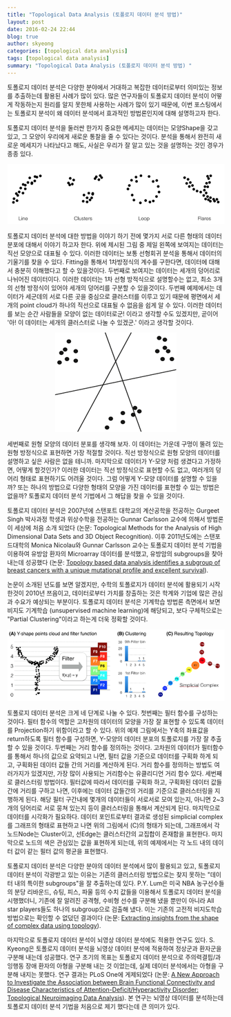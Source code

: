 ```yaml
---
title: "Topological Data Analysis (토폴로지 데이터 분석 방법)"
layout: post
date: 2016-02-24 22:44
blog: true
author: skyeong
categories: [topological data analysis]
tags: [topological data analysis]
summary: "Topological Data Analysis (토폴로지 데이터 분석 방법) "
---
```

토폴로지 데이터 분석은 다양한 분야에서 거대하고 복잡한 데이터로부터 의미있는 정보를 추출하는데 활용된 사례가 많이 있다. 많은 연구자들이 토폴로지 데이터 분석이 어떻게 작동하는지 원리를 알지 못한체 사용하는 사례가 많이 있기 때문에, 이번 포스팅에서는 토폴로지 분석이 왜 데이터 분석에서 효과적인 방법론인지에 대해 설명하고자 한다.

토폴로지 데이터 분석을 둘러싼 한가지 중요한 메세지는 데이터는 모양Shape을 갖고 있고, 그 모양이 우리에게 새로운 통찰을 줄 수 있다는 것이다. 분석을 통해서 완전히 새로운 메세지가 나타났다고 해도, 사실은 우리가 잘 알고 있는 것을 설명하는 것인 경우가 종종 있다.


<p align="center">
  <img src="/assets/images/posts/TDA/tda_step1.png" alt="TDA"/>
</p>

토폴로지 데이터 분석에 대한 방법을 이야기 하기 전에 몇가지 서로 다른 형태의 데이터 분포에 대해서 이야기 하고자 한다. 위에 제시된 그림 중 제일 왼쪽에 보여지는 데이터는 직선 모양으로 대표될 수 있다. 이러한 데이터는 보통 선형회귀 분석을 통해서 데이터의 기울기를 찾을 수 있다. Fitting을 통해서 1차방정식의 계수를 구한다면, 데이터에 대해서 충분히 이해했다고 할 수 있을것이다. 두번째로 보여지는 데이터는 세개의 덩어리로 나뉘어진 데이터이다. 이러한 데이터는 1차 선형 방적식으로 설명할수는 없고, 최소 3개의 선형 방정식이 있어야 세개의 덩어리를 구분할 수 있을것이다. 두번째 예제에서는 데이터가 세군데의 서로 다른 곳을 중심으로 클러스터를 이루고 있기 때문에 평면에서 세개의 point cloud가 하나의 직선으로 대표될 수 없음을 쉽게 알 수 있다. 이러한 데이터를 보는 순간 사람들을 모양이 없는 데이터로군! 이라고 생각할 수도 있겠지만, 곧이어 '아! 이 데이터는 세개의 클러스터로 나눌 수 있겠군.' 이라고 생각할 것이다.  

<p align="center">
  <img src="/assets/images/posts/TDA/tda_step2.png" alt="TDA"/>
</p>

세번째로 원형 모양의 데이터 분포를 생각해 보자. 이 데이터는 가운데 구멍이 뚤려 있는 원형 방정식으로 표현하면 가장 적절할 것이다. 직선 방정식으로 원형 모양의 데이터를 설명하고 싶은 사람은 없을 테니까. 마지막으로 데이터가 Y-모양 처럼 생겼다고 가정하면, 어떻게 할것인가? 이러한 데이터는 직선 방정식으로 표현할 수도 없고, 여러개의 덩어리 형태로 표현하기도 어려울 것이다. 그럼 어떻게 Y-모양 데이터를 설명할 수 있을까? 또는 하나의 방법으로 다양한 형태의 모양을 가진 데이터를 표현할 수 있는 방법은 없을까? 토폴로지 데이터 분석 기법에서 그 해답을 찾을 수 있을 것이다.

토폴로지 데이터 분석은 2007년에 스탠포트 대학교의 계산공학을 전공하는 Gurgeet Singh 박사과정 학생과 위상수학을 전공하는 Gunnar Carlsson 교수에 의해서 방법론이 세상에 처음 소개 되었다 (논문: <a ref="http://www.ayasdi.com/wp-content/uploads/2015/02/Topological_Methods_for_the_Analysis_of_High_Dimensional_Data_Sets_and_3D_Object_Recognition.pdf" target="_blank">Topological Methods for the Analysis of High Dimensional Data Sets and 3D Object Recognition</a>). 이후 2011년도에는 스탠포드대학의 Monica Nicolau와 Gunnar Carlsson 교수는 토폴로지 데이터 분석 기법을 이용하여 유방암 환자의 Microarray 데이터를 분석했고, 유방암의 subgroups을 찾아내는데 성공했다 (논문: <a href="http://www.pnas.org/content/108/17/7265.abstract" target="_blank">Topology based data analysis identifies a subgroup of breast cancers with a unique mutational profile and excellent survival</a>).

논문이 소개된 년도를 보면 알겠지만, 수학의 토폴로지가 데이터 분석에 활용되기 시작한것이 2010년 쯔음이고, 데이터로부터 가치를 창출하는 것은 학계와 기업에 많은 관심과 수요가 예상되는 부분이다. 토폴로지 데이터 분석은 기계학습 방법론 측면에서 보면 비지도 기계학습 (unsupervised machine learning)에 해당되고, 보다 구체적으로는 "Partial Clustering"이라고 하는게 더욱 정확할 것이다.

<p align="center">
  <img src="/assets/images/posts/TDA/tda_step3.png" alt="TDA"/>
</p>

토폴로지 데이터 분석은 크게 네 단계로 나눌 수 있다. 첫번째는 필터 함수를 구성하는 것이다. 필터 함수의 역할은 고차원의 데이터의 모양을 가장 잘 표현할 수 있도록 데이터를 Projection하기 위함이라고 할 수 있다. 위의 예제 그림에서는 Y축의 좌표값을 return하도록 필터 함수를 구성하면, Y-모양의 데이터 분포의 토폴로지를 가장 잘 추출할 수 있을 것이다. 두번째는 거리 함수를 정의하는 것이다. 고차원의 데이터가 필터함수를 통해서 하나의 값으로 요약되고 나면, 필터 값을 기준으로 데이터를 구획화 하게 되고, 구획화된 데이터 값들 간의 거리를 계산하게 된다. 거리 함수를 정의하는 방법도 여러가지가 있겠지만, 가장 많이 사용되는 거리함수는 유클리디언 거리 함수 있다. 세번째로 클러스터링 방법이다. 필터값에 따라서 데이터를 구획화 하고, 구획화된 데이터 값들 간에 거리를 구하고 나면, 이후에는 데이터 값들간의 거리를 기준으로 클러스터링을 지행하게 된다. 해당 필터 구간내에 몇개의 데이터들이 서로서로 모여 있는지, 아니면 2~3개의 덩어리로 서로 뭉쳐 있는지 등이 클러스터링을 통해서 계산되게 된다. 마지막으로 데이터를 시각화가 필요하다. 데이터 포인트로부터 결과로 생성된 simplicial complex를 그래프의 형태로 표현하고 나면 위의 그림에서 (C)의 형태가 되는데, 그래프에서 각 노드Node는 Cluster이고, 선Edge는 클러스터간의 교집합이 존재함을 표현한다. 마지막으로 노드의 색은 관심있는 값을 표현하게 되는데, 위의 예제에서는 각 노드 내의 데이터 값이 같는 필터 값의 평균을 표현했다. 


토폴로지 데이터 분석은 다양한 분야의 데이터 분석에서 많이 활용되고 있고, 토폴로지 데이터 분석이 각광받고 있는 이유는 기존의 클러스터링 방법으로는 찾지 못하는 "데이터 내의 특이한 subgroups"을 잘 추출하는데 있다. P.Y. Lum은 미국 NBA 농구선수들의 분당 리바운드, 슈팅, 피스, 파울 등의 수치 값들을 이용해서 토폴로지 데이터 분석을 시행했더니, 기존에 잘 알려진 공격형, 수비형 선수를 구분해 냈을 뿐만이 아니라 All star players들도 하나의 subgroup으로 검출해 냈다. 이는 기존의 고전적 비지도학습 방법으로는 확인할 수 없덨던 결과이다 (논문: <a href="http://www.nature.com/articles/srep01236" target="_blank">Extracting insights from the shape of complex data using topology</a>).

마지막으로 토폴로지 데이터 분석이 뇌영상 데이터 분석에도 적용한 연구도 있다. S. Kyeong은 토폴로지 데이터 분석을 뇌영상 데이터 분석에 적용하여 정상군과 환자군을 구분해 내는데 성공했다. 연구 초기의 목표는 토폴로지 데이터 분석으로 주의력결핍/과잉행동 장애 환자의 아형을 구분해 내는 것 이었는데, 실제 데이터 분석에서는 아형을 구분해 내지는 못했다. 연구 결과는 PLoS One에 게제되었다 (논문: <a href="https://journals.plos.org/plosone/article/metrics?id=10.1371/journal.pone.0137296" target="_blank">A New Approach to Investigate the Association between Brain Functional Connectivity and Disease Characteristics of Attention-Deficit/Hyperactivity Disorder: Topological Neuroimaging Data Analysis</a>). 본 연구는 뇌영상 데이터를 분석하는데 토폴로지 데이터 분석 기법을 처음으로 제기 했다는데 큰 의미가 있다.
